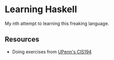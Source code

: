# Learning Haskell

My nth attempt to learning this freaking language.

## Resources

- Doing exercises from [UPenn's CIS194](http://www.seas.upenn.edu/~cis194/spring13/)

